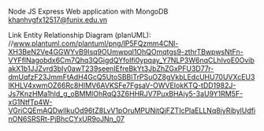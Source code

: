 Node JS Express Web application with MongoDB
khanhvgfx12517@funix.edu.vn

Link Entity Relationship Diagram (planUML):
    //www.plantuml.com/plantuml/png/lP5FQzmm4CNl-XH3BeN2Ve4GGWYvB9Isq9OUmwpql1OhQOmqtgs9-zthrTBwpwsNtFn-VYFflNagobdx6Cm7Qhq3QGigdQYfolfi0ypqay_Y7NLP3W6nqCLhIvoE0OvibakX1b1JJZvrd3bIy0awT239seenIEfreBkYt3JbZhZGxPFU3D77r-dmUqfzF23JmmFtAdH4GcQ5UtoSBBlTrPSuOZ8gVkbLEdcUHU70UVXcEU3lKHLV4xwmOZ66Rc8HIMV6AVKSFe7FgsaV-OWVEIokKTQ-tDD1982J-Js7KnzHMa1hld_g_oBMMlOhRqQ3Z6HHRJV7PuxBHAjy5-3aU9Y1RM5F-xG1NtfTp4W-VGriCQEmAQDwllkuOd96tZ8LvV1pOruMPUNitQjFZTIcPlaELLNq8iyRibylUdfinON6SRSRt-PjBhcCYxUR9oJNn_07